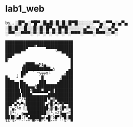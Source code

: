 # lab1_web 
by...
░█▀▄░▀█▀░█▄█░█░█░█▀█░░░░░▀▀▄░▀▀▄░▄▀▄
░█░█░░█░░█░█░█▀▄░█▀█░░░░░▄▀░░▄▀░░▄▀▄
░▀▀░░▀▀▀░▀░▀░▀░▀░▀░▀░▀▀▀░▀▀▀░▀▀▀░░▀░

    ██████████████████████████████
    ██████████▀▀▀╙▀▀▀▀████████████
    ███████▀▀             └▀▀█████
    ███▀                       ▀██
    █┘                           █
            ▄████▄▄M1▄,          █
           ▐████████████▄½      ▄█
         . ██▀  ` "y╤╤m└      ╓███
    █▄   ┘ ▀        █       ,█████
    ████▄▄▐█▄      ███     ▄██████
    ██████▐███▄▄▄Ñ████████████████
    ██████▌████╩████▄██▀█▌████████
    ███████▐████▄▄▄▄▄▄▄███████████
    █████▀^/╙█████████▌▀▄▒▀███████
    ███▀▄▀p▀╕████████▌▄M█µ▀╪▀▓▀▀██
    █▌"▄ç╙M ░▐█████████╕▓ⁿ█w]█▀░▀█
    █▌║╙-, ╓▄▄████████░░└,«Z▐▄▄»Γ█
    ██▐█░▄█[)▀▄█████▄╡▄█Γ$█▀}▀█░██
    ╙╙`╙" ''`""`▀""▀`" ▀""" ``╙` ▀

